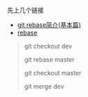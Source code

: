 先上几个链接

- [git rebase简介(基本篇)](https://blog.csdn.net/hudashi/article/details/7664631)
- [rebase](https://blog.csdn.net/FightFightFight/article/details/80850328)



> git checkout dev
>
> git rebase master
>
> git checkout master
>
> git merge dev